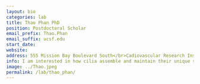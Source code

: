 ```yaml
---
layout: bio
categories: lab
title: Thao Phan PhD
position: Postdoctoral Scholar
email_prefix: Thao.Phan
email_suffix: ucsf.edu
start_date:
website:
address: 555 Mission Bay Boulevard South</br>Cadiovascular Research Institute, 384E </br>San Francisco, CA 94158</br>
info: I am interested in how cilia assemble and maintain their unique structures and protein composition.
image: ../Thao.jpeg
permalink: /lab/thao_phan/
---
```


